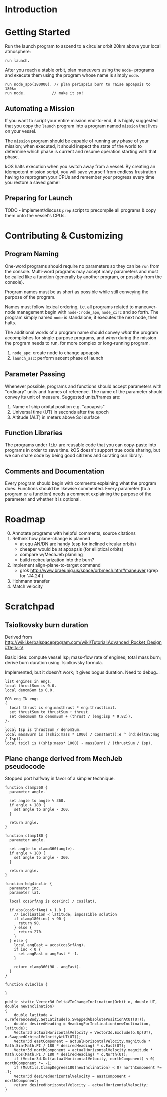Introduction
============

Getting Started
===============

Run the launch program to ascend to a circular orbit 20km above your local
atmosphere:

    run launch.

After you reach a stable orbit, plan maneuvers using the `node-` programs and
execute them using the program whose name is simply `node`.

    run node_apo(180000). // plan periapsis burn to raise apoapsis to 180km
    run node.            // make it so!

Automating a Mission
--------------------

If you want to script your entire mission end-to-end, it is highly suggested
that you copy the `launch` program into a program named `mission` that lives
on your vessel.

The `mission` program should be capable of running any phase of your mission;
when executed, it should inspect the state of the world to determine which
phase is current and resume operation starting with that phase.

kOS halts execution when you switch away from a vessel. By creating an
idempotent mission script, you will save yourself from endless frustration
having to reprogram your CPUs and remember your progress every time you restore
a saved game!

Preparing for Launch
--------------------

TODO - implement/discuss `prep` script to precompile all programs & copy them
onto the vessel's CPUs.

Contributing & Customizing
==========================

Program Naming
--------------

One-word programs should require no parameters so they can be `run` from the
console. Multi-word programs may accept many parameters and must be called
like a function (generally by another program, or possibly from the console).

Program names must be as short as possible while still conveying the purpose
of the program.

Names must follow lexical ordering, i.e. all programs related to maneuver-node
management begin with `node-`: `node_apo`, `node_circ` and so forth. The program
simply named `node` is standalone; it executes the next node, then halts.

The additional words of a program name should convey _what_ the program
accomplishes for single-purpose programs, and _when_ during the mission
the program needs to run, for more complex or long-running program.

1. `node_apo`: create node to change apoapsis
2. `launch_asc`: perform ascent phase of launch

Parameter Passing
-----------------

Whenever possible, programs and functions should accept parameters with
"ordinary" units and frames of reference. The name of the parameter
should convey its unit of measure. Suggested units/frames are:

1. Name of ship orbital position e.g. "apoapsis"
2. Universal time (UT) in seconds after the epoch
3. Altitude (ALT) in meters above SoI surface

Function Libraries
------------------

The programs under `lib/` are reusable code that you can copy-paste into
programs in order to save time. kOS doesn't support true code sharing, but we
can share code by being good citizens and curating our library.

Comments and Documentation
--------------------------

Every program should begin with comments explaining what the program does.
Functions should be likewise commented. Every parameter (to a program _or_ a
function) needs a comment explaining the purpose of the parameter and whether it
is optional.

Roadmap
=======

0. Annotate programs with helpful comments, source citations
1. Rethink how plane-change is planned
      - at equ AN/DN are handy (esp for inclined circular orbits)
      - cheaper would be at apoapsis (for elliptical orbits)
      - compare w/MechJeb planning
      - build recircularization into the burn?
2. Implement align-plane-to-target command
      - grok http://www.braeunig.us/space/orbmech.htm#maneuver (grep for '#4.24')
3. Hohmann transfer
4. Match velocity

Scratchpad
==========

Tsiolkovsky burn duration
-------------------------

Derived from http://wiki.kerbalspaceprogram.com/wiki/Tutorial:Advanced_Rocket_Design#Delta-V

Basic idea: compute vessel Isp; mass-flow rate of engines; total mass burn;
derive burn duration using Tsiolkovsky formula.

Implemented, but it doesn't work; it gives bogus duration. Need to debug...

    list engines in engs.
    local thrustSum is 0.0.
    local denomSum is 0.0.

    FOR eng IN engs
    {
      local thrust is eng:maxthrust * eng:thrustlimit.
      set thrustSum to thrustSum + thrust.
      set denomSum to denomSum + (thrust / (eng:isp * 9.82)).
    }.

    local Isp is thrustSum / denomSum.
    local massBurn is ((ship:mass * 1000) / constant():e ^ (nd:deltav:mag / Isp)).
    local tsiol is ((ship:mass* 1000) - massBurn) / (thrustSum / Isp).

Plane change derived from MechJeb pseudocode
--------------------------------------------

Stopped port halfway in favor of a simpler technique.

    function clamp360 {
      parameter angle.

      set angle to angle % 360.
      if angle > 180 {
        set angle to angle - 360.
      }

      return angle.
    }

    function clamp180 {
      parameter angle.

      set angle to clamp360(angle).
      if angle > 180 {
        set angle to angle - 360.
      }

      return angle.
    }

    function hdg4inclin {
      parameter inc.
      parameter lat.

      local cosSrfAng is cos(inc) / cos(lat).

      if abs(cosSrfAng) > 1.0 {
        // inclination < latitude; impossible solution
        if clamp180(inc) < 90 {
          return 90.
        } else {
          return 270.
        }
      } else {
        local angEast = acos(cosSrfAng).
        if inc < 0 {
          set angEast = angEast * -1.
        }

        return clamp360(90 - angEast).
      }
    }

    function dvinclin {

    }

    public static Vector3d DeltaVToChangeInclination(Orbit o, double UT, double newInclination)
    {
        double latitude = o.referenceBody.GetLatitude(o.SwappedAbsolutePositionAtUT(UT));
        double desiredHeading = HeadingForInclination(newInclination, latitude);
        Vector3d actualHorizontalVelocity = Vector3d.Exclude(o.Up(UT), o.SwappedOrbitalVelocityAtUT(UT));
        Vector3d eastComponent = actualHorizontalVelocity.magnitude * Math.Sin(Math.PI / 180 * desiredHeading) * o.East(UT);
        Vector3d northComponent = actualHorizontalVelocity.magnitude * Math.Cos(Math.PI / 180 * desiredHeading) * o.North(UT);
        if (Vector3d.Dot(actualHorizontalVelocity, northComponent) < 0) northComponent *= -1;
        if (MuUtils.ClampDegrees180(newInclination) < 0) northComponent *= -1;
        Vector3d desiredHorizontalVelocity = eastComponent + northComponent;
        return desiredHorizontalVelocity - actualHorizontalVelocity;
    }
